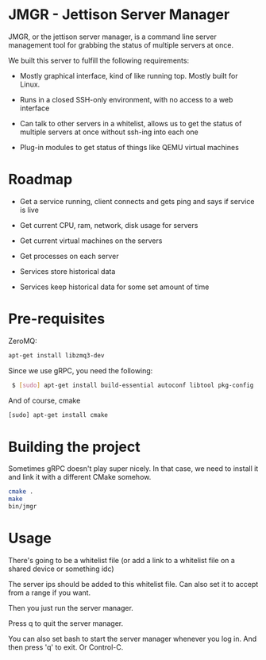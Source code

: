 # JMGR - Jettison Server Manager

JMGR, or the jettison server manager, is a command line server management tool for grabbing the status of multiple servers at once.

We built this server to fulfill the following requirements:

* Mostly graphical interface, kind of like running top. Mostly built for Linux.

* Runs in a closed SSH-only environment, with no access to a web interface

* Can talk to other servers in a whitelist, allows us to get the status of multiple servers at once without ssh-ing into each one

* Plug-in modules to get status of things like QEMU virtual machines



# Roadmap

* Get a service running, client connects and gets ping and says if service is live

* Get current CPU, ram, network, disk usage for servers

* Get current virtual machines on the servers

* Get processes on each server

* Services store historical data

* Services keep historical data for some set amount of time


# Pre-requisites

ZeroMQ: 

```bash
apt-get install libzmq3-dev
```

Since we use gRPC, you need the following:

```bash
 $ [sudo] apt-get install build-essential autoconf libtool pkg-config
```

And of course, cmake

```bash
[sudo] apt-get install cmake
```

# Building the project

Sometimes gRPC doesn't play super nicely. In that case, we need to install it and link it with a different CMake somehow.

```bash
cmake .
make
bin/jmgr
```

# Usage

There's going to be a whitelist file (or add a link to a whitelist file on a shared device or something idc)

The server ips should be added to this whitelist file. Can also set it to accept from a range if you want.

Then you just run the server manager. 

Press q to quit the server manager.

You can also set bash to start the server manager whenever you log in. And then press 'q' to exit. Or Control-C.